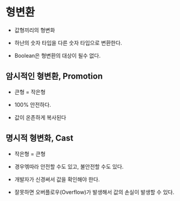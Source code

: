 # 형변환

- 값형끼리의 형변화 

- 하난의 숫자 타입을 다른 숫자 타입으로 변환한다. 

- Boolean은 형변환의 대상이 될수 없다. 

## 암시적인 형변환, Promotion

- 큰형 = 작은형 

- 100% 안전하다.

- 값이 온존하게 복사된다

## 명시적 형변화, Cast

- 작은형 = 큰형 

- 경우엒따라 안전할 수도 있고, 불안전할 수도 있다. 

- 개발자가 신경써서 값을 확인해야 한다. 

- 잘못하면 오버플로우(Overflow)가 발생해서 값의 손실이 발생할 수 있다. 

